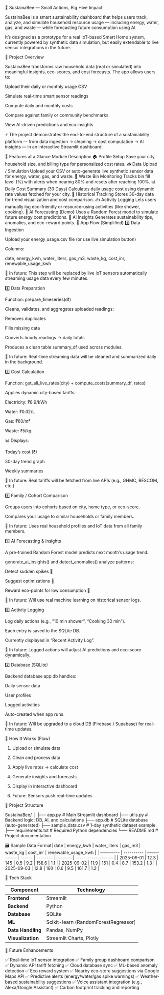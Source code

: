 🐝 SustainaBee — Small Actions, Big Hive Impact

SustainaBee is a smart sustainability dashboard that helps users track, analyze, and simulate household resource usage — including energy, water, gas, and waste — while forecasting future consumption using AI.

It’s designed as a prototype for a real IoT-based Smart Home system, currently powered by synthetic data simulation, but easily extendable to live sensor integrations in the future.

🧠 Project Overview

SustainaBee transforms raw household data (real or simulated) into meaningful insights, eco-scores, and cost forecasts.
The app allows users to:

Upload their daily or monthly usage CSV

Simulate real-time smart sensor readings

Compute daily and monthly costs

Compare against family or community benchmarks

View AI-driven predictions and eco insights

⚡ The project demonstrates the end-to-end structure of a sustainability platform — from data ingestion → cleaning → cost computation → AI insights — in an interactive Streamlit dashboard.

🌿 Features at a Glance
Module	Description
🏠 Profile Setup	Save your city, household size, and billing type for personalized cost rates.
📥 Data Upload / Simulation	Upload your CSV or auto-generate live synthetic sensor data for energy, water, gas, and waste.
🧹 Waste Bin Monitoring	Tracks bin fill level (%) with alerts when nearing 80% and resets after reaching 100%.
📊 Daily Cost Summary (30 Days)	Calculates daily usage cost using dynamic rate values fetched for your city.
📅 Historical Tracking	Stores 30-day data for trend visualization and cost comparison.
✍️ Activity Logging	Lets users manually log eco-friendly or resource-using activities (like shower, cooking).
🧭 AI Forecasting (Demo)	Uses a Random Forest model to simulate future energy cost predictions.
💬 AI Insights	Generates sustainability tips, anomalies, and eco-reward points.
🧩 App Flow (Simplified)
1️⃣ Data Ingestion

Upload your energy_usage.csv file
(or use live simulation button)

Columns:

date, energy_kwh, water_liters, gas_m3, waste_kg, cost_inr, renewable_usage_kwh


🧠 In future: This step will be replaced by live IoT sensors automatically streaming usage data every few minutes.

2️⃣ Data Preparation

Function: prepare_timeseries(df)

Cleans, validates, and aggregates uploaded readings:

Removes duplicates

Fills missing data

Converts hourly readings → daily totals

Produces a clean table summary_df used across modules.

🧠 In future: Real-time streaming data will be cleaned and summarized daily in the background.

3️⃣ Cost Calculation

Function: get_all_live_rates(city) + compute_costs(summary_df, rates)

Applies dynamic city-based tariffs:

Electricity: ₹8.9/kWh

Water: ₹0.02/L

Gas: ₹60/m³

Waste: ₹5/kg

📊 Displays:

Today’s cost (₹)

30-day trend graph

Weekly summaries

🧠 In future: Real tariffs will be fetched from live APIs (e.g., GHMC, BESCOM, etc.)

4️⃣ Family / Cohort Comparison

Groups users into cohorts based on city, home type, or eco-score.

Compares your usage to similar households or family members.

🧠 In future: Uses real household profiles and IoT data from all family members.

5️⃣ AI Forecasting & Insights

A pre-trained Random Forest model predicts next month’s usage trend.

generate_ai_insights() and detect_anomalies() analyze patterns:

Detect sudden spikes 🔺

Suggest optimizations 🔧

Reward eco-points for low consumption 🌱

🧠 In future: Will use real machine learning on historical sensor logs.

6️⃣ Activity Logging

Log daily actions (e.g., “10 min shower”, “Cooking 30 min”).

Each entry is saved to the SQLite DB.

Currently displayed in “Recent Activity Log”.

🧠 In future: Logged actions will adjust AI predictions and eco-score dynamically.

7️⃣ Database (SQLite)

Backend database app.db handles:

Daily sensor data

User profiles

Logged activities

Auto-created when app runs.

🧠 In future: Will be upgraded to a cloud DB (Firebase / Supabase) for real-time updates.

🧠 How It Works (Flow)

1. Upload or simulate data

2. Clean and process data

3. Apply live rates → calculate cost

4. Generate insights and forecasts

5. Display in interactive dashboard

6. Future: Sensors push real-time updates

📂 Project Structure

SustainaBee/
│
├── app.py                 # Main Streamlit dashboard
├── utils.py               # Backend logic: DB, AI, and calculations
├── app.db                 # SQLite database (auto-generated)
├── sample_data.csv        # 1-day synthetic dataset example
├── requirements.txt       # Required Python dependencies
└── README.md              # Project documentation

🗃️ Sample Data Format| date       | energy_kwh | water_liters | gas_m3 | waste_kg | cost_inr | renewable_usage_kwh |
| ---------- | ---------- | ------------ | ------ | -------- | -------- | ------------------- |
| 2025-09-01 | 12.3       | 145          | 0.5    | 9.2      | 158.6    | 1.1                 |
| 2025-09-02 | 11.9       | 151          | 0.4    | 8.7      | 153.2    | 1.3                 |
| 2025-09-03 | 12.8       | 160          | 0.6    | 9.5      | 161.7    | 1.2                 |

🧱 Tech Stack

| Component         | Technology                           |
| ----------------- | ------------------------------------ |
| **Frontend**      | Streamlit                            |
| **Backend**       | Python                               |
| **Database**      | SQLite                               |
| **ML**            | Scikit-learn (RandomForestRegressor) |
| **Data Handling** | Pandas, NumPy                        |
| **Visualization** | Streamlit Charts, Plotly             |


🔮 Future Enhancements

✅ Real-time IoT sensor integration
✅ Family group dashboard comparison
✅ Dynamic API tariff fetching
✅ Cloud database sync
✅ ML-based anomaly detection
✅ Eco reward system
✅ Nearby eco-store suggestions via Google Maps API
✅ Predictive alerts (energy/water/gas spike warnings)
✅ Weather-based sustainability suggestions
✅ Voice assistant integration (e.g., Alexa/Google Assistant)
✅ Carbon footprint tracking and reporting
